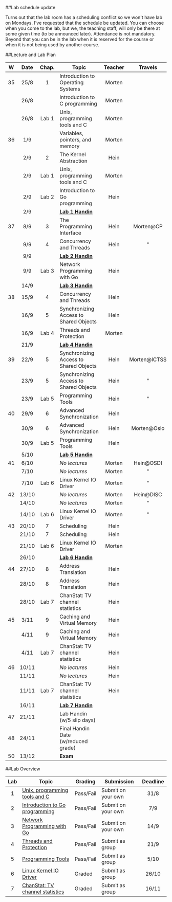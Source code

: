 ##Lab schedule update

Turns out that the lab room has a scheduling conflict so we won't have lab on Mondays. I've requested that the schedule be updated. You can choose when you come to the lab, but we, the teaching staff, will only be there at some given time (to be announced later). Attendance is not mandatory. Beyond that you can be in the lab when it is reserved for the course or when it is not being used by another course. 

##Lecture and Lab Plan

| W    |  Date | Chap. | Topic                                                           | Teacher | Travels      |
|:----:|:-----:|:-----:|-----------------------------------------------------------------|:-------:|:------------:|
|  35  |  25/8 |   1   | Introduction to Operating Systems                               |  Morten |              |
|      |  26/8 |       | Introduction to C programming                                   |  Morten |              |
|      |  26/8 | Lab 1 | Unix, programming tools and C                                   |  Morten |              |
|  36  |  1/9  |       | Variables, pointers, and memory                                 |  Morten |              |
|      |  2/9  |   2   | The Kernel Abstraction                                          |   Hein  |              |
|      |  2/9  | Lab 1 | Unix, programming tools and C                                   |  Morten |              |
|      |  2/9  | Lab 2 | Introduction to Go programming                                  |   Hein  |              |
|      |  2/9  |       | **[Lab 1 Handin](https://github.com/uis-dat320-fall2014/lab1)** |         |              |
|  37  |  8/9  |   3   | The Programming Interface                                       |   Hein  | Morten@CP    |
|      |  9/9  |   4   | Concurrency and Threads                                         |   Hein  |     "        |
|      |  9/9  |       | **[Lab 2 Handin](https://github.com/uis-dat320-fall2014/lab2)** |         |              |
|      |  9/9  | Lab 3 | Network Programming with Go                                     |   Hein  |              |
|      |  14/9 |       | **[Lab 3 Handin](https://github.com/uis-dat320-fall2014/lab3)** |         |              |
|  38  |  15/9 |   4   | Concurrency and Threads                                         |   Hein  |              |
|      |  16/9 |   5   | Synchronizing Access to Shared Objects                          |   Hein  |              |
|      |  16/9 | Lab 4 | Threads and Protection                                          |  Morten |              |
|      |  21/9 |       | **[Lab 4 Handin](https://github.com/uis-dat320-fall2014/lab4)** |         |              |
|  39  |  22/9 |   5   | Synchronizing Access to Shared Objects                          |   Hein  | Morten@ICTSS |
|      |  23/9 |   5   | Synchronizing Access to Shared Objects                          |   Hein  |     "        |
|      |  23/9 | Lab 5 | Programming Tools                                               |   Hein  |     "        |
|  40  |  29/9 |   6   | Advanced Synchronization                                        |   Hein  |              |
|      |  30/9 |   6   | Advanced Synchronization                                        |   Hein  | Morten@Oslo  |
|      |  30/9 | Lab 5 | Programming Tools                                               |   Hein  |              |
|      |  5/10 |       | **[Lab 5 Handin](https://github.com/uis-dat320-fall2014/lab5)** |         |              |
|  41  |  6/10 |       | *No lectures*                                                   |  Morten | Hein@OSDI    |
|      |  7/10 |       | *No lectures*                                                   |  Morten |     "        |
|      |  7/10 | Lab 6 | Linux Kernel IO Driver                                          |  Morten |     "        |
|  42  | 13/10 |       | *No lectures*                                                   |  Morten | Hein@DISC    |
|      | 14/10 |       | *No lectures*                                                   |  Morten |     "        |
|      | 14/10 | Lab 6 | Linux Kernel IO Driver                                          |  Morten |     "        |
|  43  | 20/10 |   7   | Scheduling                                                      |   Hein  |              |
|      | 21/10 |   7   | Scheduling                                                      |   Hein  |              |
|      | 21/10 | Lab 6 | Linux Kernel IO Driver                                          |  Morten |              |
|      | 26/10 |       | **[Lab 6 Handin](https://github.com/uis-dat320-fall2014/lab6)** |         |              |
|  44  | 27/10 |   8   | Address Translation                                             |   Hein  |              |
|      | 28/10 |   8   | Address Translation                                             |   Hein  |              |
|      | 28/10 | Lab 7 | ChanStat: TV channel statistics                                 |   Hein  |              |
|  45  |  3/11 |   9   | Caching and Virtual Memory                                      |   Hein  |              |
|      |  4/11 |   9   | Caching and Virtual Memory                                      |   Hein  |              |
|      |  4/11 | Lab 7 | ChanStat: TV channel statistics                                 |   Hein  |              |
|  46  | 10/11 |       | *No lectures*                                                   |   Hein  |              |
|      | 11/11 |       | *No lectures*                                                   |   Hein  |              |
|      | 11/11 | Lab 7 | ChanStat: TV channel statistics                                 |   Hein  |              |
|      | 16/11 |       | **[Lab 7 Handin](https://github.com/uis-dat320-fall2014/lab7)** |         |              |
|  47  | 21/11 |       | Lab Handin (w/5 slip days)                                      |         |              |
|  48  | 24/11 |       | Final Handin Date (w/reduced grade)                             |         |              |
|  50  | 13/12 |       | **Exam**                                                        |         |              |


##Lab Overview

| Lab | Topic                                                                          | Grading   | Submission         | Deadline | 
|:---:|--------------------------------------------------------------------------------|-----------|--------------------|:--------:|
| 1   | [Unix, programming tools and C](https://github.com/uis-dat320-fall2014/lab1)   | Pass/Fail | Submit on your own | 31/8     |
| 2   | [Introduction to Go programming](https://github.com/uis-dat320-fall2014/lab2)  | Pass/Fail | Submit on your own | 7/9      |
| 3   | [Network Programming with Go](https://github.com/uis-dat320-fall2014/lab3)     | Pass/Fail | Submit on your own | 14/9     |
| 4   | [Threads and Protection](https://github.com/uis-dat320-fall2014/lab4)          | Pass/Fail | Submit as group    | 21/9     |
| 5   | [Programming Tools](https://github.com/uis-dat320-fall2014/lab5)               | Pass/Fail | Submit as group    | 5/10     |
| 6   | [Linux Kernel IO Driver](https://github.com/uis-dat320-fall2014/lab6)          | Graded    | Submit as group    | 26/10    |
| 7   | [ChanStat: TV channel statistics](https://github.com/uis-dat320-fall2014/lab7) | Graded    | Submit as group    | 16/11    |
